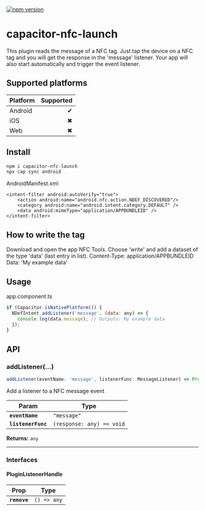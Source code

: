 [![npm version](https://badge.fury.io/js/capacitor-nfc-launch.svg)](https://badge.fury.io/js/capacitor-nfc-launch)

# capacitor-nfc-launch

This plugin reads the message of a NFC tag. Just tap the device on a NFC tag and you will get the response in the 'message' listener. Your app will also start automatically and trigger the event listener.

## Supported platforms

| Platform | Supported |
| -------- | --------: |
| Android  |         ✔ |
| iOS      |         ✖ |
| Web      |         ✖ |

## Install

```bash
npm i capacitor-nfc-launch
npx cap sync android
```

AndroidManifest.xml

```
<intent-filter android:autoVerify="true">
    <action android:name="android.nfc.action.NDEF_DISCOVERED"/>
    <category android:name="android.intent.category.DEFAULT" />
    <data android:mimeType="application/APPBUNDLEID" />
</intent-filter>
```

## How to write the tag

Download and open the app NFC Tools. Choose 'write' and add a dataset of the type 'data' (last entry in list).
Content-Type: application/APPBUNDLEID
Data: 'My example data'

## Usage

app.component.ts

```javascript
if (Capacitor.isNativePlatform()) {
  NDefIntent.addListener('message', (data: any) => {
    console.log(data.message); // Outputs: My example data
  });
}
```

## API

<docgen-index>

<docgen-api>
<!--Update the source file JSDoc comments and rerun docgen to update the docs below-->

### addListener(...)

```typescript
addListener(eventName: 'message', listenerFunc: MessageListener) => Promise<PluginListenerHandle> & PluginListenerHandle
```

Add a listener to a NFC message event

| Param              | Type                                    |
| ------------------ | --------------------------------------- |
| **`eventName`**    | <code>"message"</code>                  |
| **`listenerFunc`** | <code>(response: any) =&gt; void</code> |

**Returns:** <code>any</code>

--------------------


### Interfaces


#### PluginListenerHandle

| Prop         | Type                      |
| ------------ | ------------------------- |
| **`remove`** | <code>() =&gt; any</code> |

</docgen-api>
